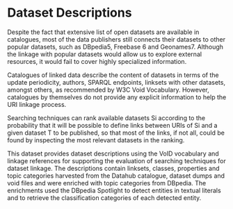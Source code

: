 # Dataset Descriptions

Despite the fact that extensive list of open datasets are available in catalogues, most of the data publishers still connects their datasets to other popular datasets, such as DBpedia5, Freebase 6 and Geonames7. Although the linkage with popular datasets would allow us to explore external resources, it would fail to cover highly specialized information.

Catalogues of linked data describe the content of datasets in terms of the update periodicity, authors, SPARQL endpoints, linksets with other datasets, amongst others, as recommended by W3C Void Vocabulary. However, catalogues by themselves do not provide any explicit information to help the URI linkage process.

Searching techniques can rank available datasets Si according to the probability that it will be possible to define links between URIs of Si and a given dataset T to be published, so that most of the links, if not all, could be found by inspecting the most relevant datasets in the ranking.

This dataset provides dataset descriptions using the VoID vocabulary and linkage references for supporting the evaluation of searching techniques for dataset linkage. The descriptions contain linksets, classes, properties and topic categories harvested from the Datahub catalogue, dataset dumps and void files and were enriched with topic categories from DBpedia. The enrichments used the DBpedia Spotlight to detect entities in textual literals and to retrieve the classification categories of each detected entity.
